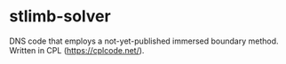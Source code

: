 # stlimb-solver
DNS code that employs a not-yet-published immersed boundary method.
Written in CPL (https://cplcode.net/).